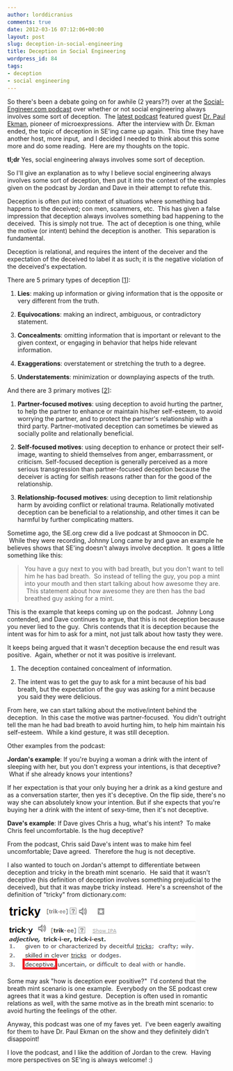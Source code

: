 ```yaml
---
author: lorddicranius
comments: true
date: 2012-03-16 07:12:06+00:00
layout: post
slug: deception-in-social-engineering
title: Deception in Social Engineering
wordpress_id: 84
tags:
- deception
- social engineering
---
```


So there's been a debate going on for awhile (2 years??) over at the [Social-Engineer.com podcast](http://www.social-engineer.org/podcast/) over whether or not social engineering always involves some sort of deception.  The [latest podcast](http://www.social-engineer.org/episode-032-non-verbal-human-hacking/) featured guest [Dr. Paul Ekman](http://www.paulekman.com/), pioneer of microexpressions.  After the interview with Dr. Ekman ended, the topic of deception in SE'ing came up again.  This time they have another host, more input,  and I decided I needed to think about this some more and do some reading.  Here are my thoughts on the topic.

**tl;dr** Yes, social engineering always involves some sort of deception.

So I'll give an explanation as to why I believe social engineering always involves some sort of deception, then put it into the context of the examples given on the podcast by Jordan and Dave in their attempt to refute this.

Deception is often put into context of situations where something bad happens to the deceived; con men, scammers, etc.  This has given a false impression that deception always involves something bad happening to the deceived.  This is simply not true.  The act of deception is one thing, while the motive (or intent) behind the deception is another.  This separation is fundamental.

Deception is relational, and requires the intent of the deceiver and the expectation of the deceived to label it as such; it is the negative violation of the deceived's expectation.

There are 5 primary types of deception [[1](https://en.wikipedia.org/wiki/Deception#Types)]:



	
  1. **Lies**: making up information or giving information that is the opposite or very different from the truth.

	
  2. **Equivocations**: making an indirect, ambiguous, or contradictory statement.

	
  3. **Concealments**: omitting information that is important or relevant to the given context, or engaging in behavior that helps hide relevant information.

	
  4. **Exaggerations**: overstatement or stretching the truth to a degree.

	
  5. **Understatements**: minimization or downplaying aspects of the truth.


And there are 3 primary motives [[2](https://en.wikipedia.org/wiki/Deception#Motives)]:



	
  1. **Partner-focused motives**: using deception to avoid hurting the partner, to help the partner to enhance or maintain his/her self-esteem, to avoid worrying the partner, and to protect the partner's relationship with a third party. Partner-motivated deception can sometimes be viewed as socially polite and relationally beneficial.

	
  2. **Self-focused motives**: using deception to enhance or protect their self-image, wanting to shield themselves from anger, embarrassment, or criticism. Self-focused deception is generally perceived as a more serious transgression than partner-focused deception because the deceiver is acting for selfish reasons rather than for the good of the relationship.

	
  3. **Relationship-focused motives**: using deception to limit relationship harm by avoiding conflict or relational trauma. Relationally motivated deception can be beneficial to a relationship, and other times it can be harmful by further complicating matters.


Sometime ago, the SE.org crew did a live podcast at Shmoocon in DC.  While they were recording, Johnny Long came by and gave an example he believes shows that SE'ing doesn't always involve deception.  It goes a little something like this:


<blockquote>You have a guy next to you with bad breath, but you don't want to tell him he has bad breath.  So instead of telling the guy, you pop a mint into your mouth and then start talking about how awesome they are.  This statement about how awesome they are then has the bad breathed guy asking for a mint.</blockquote>


This is the example that keeps coming up on the podcast.  Johnny Long contended, and Dave continues to argue, that this is not deception because you never lied to the guy.  Chris contends that it is deception because the intent was for him to ask for a mint, not just talk about how tasty they were.

It keeps being argued that it wasn't deception because the end result was positive.  Again, whether or not it was positive is irrelevant.



	
  1. The deception contained concealment of information.

	
  2. The intent was to get the guy to ask for a mint because of his bad breath, but the expectation of the guy was asking for a mint because you said they were delicious.


From here, we can start talking about the motive/intent behind the deception.  In this case the motive was partner-focused.  You didn't outright tell the man he had bad breath to avoid hurting him, to help him maintain his self-esteem.  While a kind gesture, it was still deception.

Other examples from the podcast:

**Jordan's example**: If you're buying a woman a drink with the intent of sleeping with her, but you don't express your intentions, is that deceptive?  What if she already knows your intentions?

If her expectation is that your only buying her a drink as a kind gesture and as a conversation starter, then yes it's deceptive. On the flip side, there's no way she can absolutely know your intention. But if she expects that you're buying her a drink with the intent of sexy-time, then it's not deceptive.

**Dave's example**: If Dave gives Chris a hug, what's his intent?  To make Chris feel uncomfortable. Is the hug deceptive?

From the podcast, Chris said Dave's intent was to make him feel uncomfortable; Dave agreed.  Therefore the hug is not deceptive.

I also wanted to touch on Jordan's attempt to differentiate between deception and tricky in the breath mint scenario.  He said that it wasn't deceptive (his definition of deception involves something prejudicial to the deceived), but that it was maybe tricky instead.  Here's a screenshot of the definition of "tricky" from dictionary.com:

![](/images/tricky_definition.png)

Some may ask "how is deception ever positive?"  I'd contend that the breath mint scenario is one example.  Everybody on the SE podcast crew agrees that it was a kind gesture.  Deception is often used in romantic relations as well, with the same motive as in the breath mint scenario: to avoid hurting the feelings of the other.

Anyway, this podcast was one of my faves yet.  I've been eagerly awaiting for them to have Dr. Paul Ekman on the show and they definitely didn't disappoint!

I love the podcast, and I like the addition of Jordan to the crew.  Having more perspectives on SE'ing is always welcome! :)
